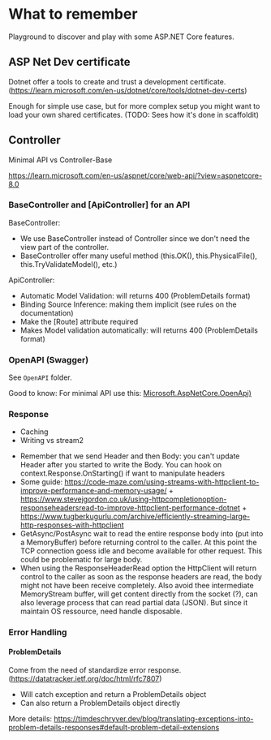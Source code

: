 # What to remember

Playground to discover and play with some ASP.NET Core features.


## ASP Net Dev certificate

Dotnet offer a tools to create and trust a development certificate. (https://learn.microsoft.com/en-us/dotnet/core/tools/dotnet-dev-certs)

Enough for simple use case, but for more complex setup you might want to load your own shared certificates.
(TODO: Sees how it's done in scaffoldit)



## Controller

Minimal API vs Controller-Base

https://learn.microsoft.com/en-us/aspnet/core/web-api/?view=aspnetcore-8.0

### BaseController and [ApiController] for an API

BaseController:
* We use BaseController instead of Controller since we don't need the view part of the controller.
* BaseController offer many useful method (this.OK(), this.PhysicalFile(), this.TryValidateModel(), etc.)

ApiController:
* Automatic Model Validation: will returns 400 (ProblemDetails format)
* Binding Source Inference: making them implicit (see rules on the documentation)
* Make the [Route] attribute required
* Makes Model validation automatically: will returns 400 (ProblemDetails format)



### OpenAPI (Swagger)

See ``OpenAPI`` folder.

Good to know: For minimal API use this: [Microsoft.AspNetCore.OpenApi)](https://learn.microsoft.com/en-us/aspnet/core/fundamentals/minimal-apis/openapi?view=aspnetcore-8.0)

### Response

- Caching
- Writing vs stream2

* Remember that we send Header and then Body: you can't update Header after you started to write the Body. You can hook on context.Response.OnStarting() if want to manipulate headers
* Some guide: https://code-maze.com/using-streams-with-httpclient-to-improve-performance-and-memory-usage/ + https://www.stevejgordon.co.uk/using-httpcompletionoption-responseheadersread-to-improve-httpclient-performance-dotnet + https://www.tugberkugurlu.com/archive/efficiently-streaming-large-http-responses-with-httpclient
* GetAsync/PostAsync wait to read the entire response body into (put into a MemoryBuffer) before returning control to the caller. At this point the TCP connection goess idle and become available for other request. This could be problematic for large body.
* When using the ResponseHeaderRead option the HttpClient will return control to the caller as soon as the response headers are read, the body might not have been receive completely. Also avoid thee intermediate MemoryStream buffer, will get content directly from the socket (?), can also leverage process that can read partial data (JSON). But since it maintain OS ressource, need handle disposable.

### Error Handling

#### ProblemDetails

Come from the need of standardize error response. (https://datatracker.ietf.org/doc/html/rfc7807)

- Will catch exception and return a ProblemDetails object
- Can also return a ProblemDetails object directly

More details: https://timdeschryver.dev/blog/translating-exceptions-into-problem-details-responses#default-problem-detail-extensions

#### 